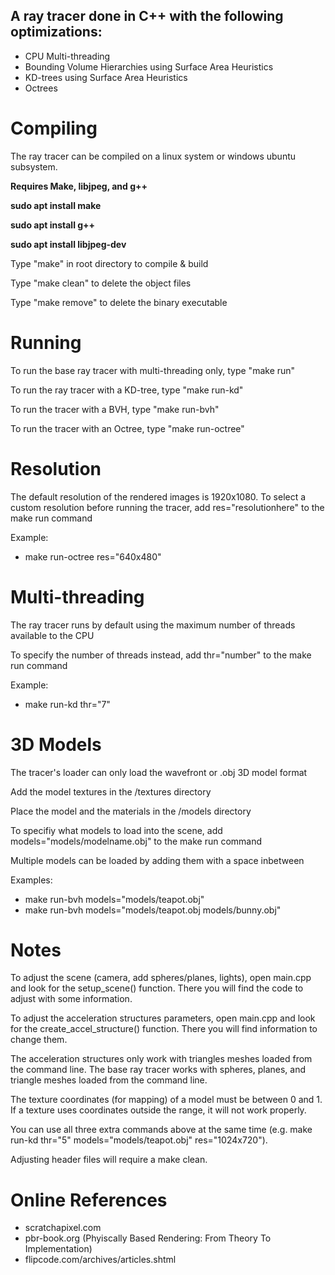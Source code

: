 ## A ray tracer done in C++ with the following optimizations:
* CPU Multi-threading
* Bounding Volume Hierarchies using Surface Area Heuristics
* KD-trees using Surface Area Heuristics
* Octrees

# Compiling
The ray tracer can be compiled on a linux system or windows ubuntu subsystem.

**Requires Make, libjpeg, and g++**

**sudo apt install make**

**sudo apt install g++**

**sudo apt install libjpeg-dev**

Type "make" in root directory to compile & build

Type "make clean" to delete the object files

Type "make remove" to delete the binary executable

# Running
To run the base ray tracer with multi-threading only, type "make run"
 
To run the ray tracer with a KD-tree, type "make run-kd"

To run the tracer with a BVH, type "make run-bvh"
 
To run the tracer with an Octree, type "make run-octree"
 
# Resolution
The default resolution of the rendered images is 1920x1080. To select a custom resolution before running the tracer, add res="resolutionhere" to the make run command

Example:
* make run-octree res="640x480"
  
# Multi-threading
The ray tracer runs by default using the maximum number of threads available to the CPU

To specify the number of threads instead, add thr="number" to the make run command

Example: 
* make run-kd thr="7"  

# 3D Models
The tracer's loader can only load the wavefront or .obj 3D model format

Add the model textures in the /textures directory

Place the model and the materials in the /models directory

To specifiy what models to load into the scene, add models="models/modelname.obj" to the make run command 

Multiple models can be loaded by adding them with a space inbetween

Examples:
* make run-bvh models="models/teapot.obj"
* make run-bvh models="models/teapot.obj models/bunny.obj"

# Notes
To adjust the scene (camera, add spheres/planes, lights), open main.cpp and look for the setup_scene() function. There you will find the code to adjust with some information.

To adjust the acceleration structures parameters, open main.cpp and look for the create_accel_structure() function. There you will find information to change them.

The acceleration structures only work with triangles meshes loaded from the command line. 
The base ray tracer works with spheres, planes, and triangle meshes loaded from the command line.

The texture coordinates (for mapping) of a model must be between 0 and 1. If a texture uses coordinates outside the range, it will not work properly.

You can use all three extra commands above at the same time (e.g. make run-kd thr="5" models="models/teapot.obj" res="1024x720").

Adjusting header files will require a make clean.

# Online References
* scratchapixel.com
* pbr-book.org (Phyiscally Based Rendering: From Theory To Implementation)
* flipcode.com/archives/articles.shtml

